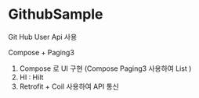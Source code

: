 # GithubSample

Git Hub User Api 사용

Compose + Paging3

1. Compose 로 UI 구현 (Compose Paging3 사용하여 List )
2. HI : Hilt
3. Retrofit + Coil 사용하여 API 통신
